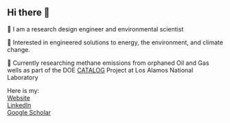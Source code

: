 ## Hi there 👋

🔭 I am a research design engineer and environmental scientist

🌱 Interested in engineered solutions to energy, the environment, and climate change.

💬 Currently researching methane emissions from orphaned Oil and Gas wells as part of the DOE <a href= "https://catalog.energy.gov/">CATALOG</a> Project at Los Alamos National Laboratory



Here is my: <br />
<a href= "https://efollansbee.github.io/">Website</a><br />
<a href= "https://www.linkedin.com/in/emilyfollansbee/">LinkedIn</a><br />
<a href= "https://scholar.google.com/citations?user=94p-t5UAAAAJ&hl=en&oi=ao">Google Scholar</a><br />


<!--
**efollansbee/efollansbee** is a ✨ _special_ ✨ repository because its `README.md` (this file) appears on your GitHub profile.

Here are some ideas to get you started:

- 🔭 I’m currently working on ...
- 🌱 I’m currently learning ...
- 👯 I’m looking to collaborate on ...
- 🤔 I’m looking for help with ...
- 💬 Ask me about ...
- 📫 How to reach me: ...
- 😄 Pronouns: ...
- ⚡ Fun fact: ...
-->
